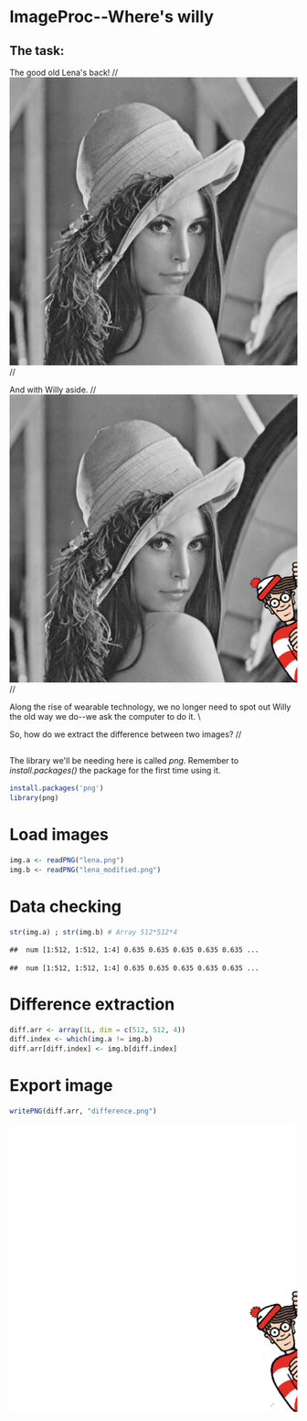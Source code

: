 # ImageProc--Where's willy



## The task:

The good old Lena's back! //
![Lena_Origin](/lena.png) //

And with Willy aside. //
![Lena_wit_Willy](/lena_modified.png) //

Along the rise of wearable technology, we no longer need to spot out Willy the old way we do--we ask the computer to do it. \\

So, how do we extract the difference between two images? //

## 

The library we'll be needing here is called *png*. Remember to *install.packages()* the package for the first time using it.

``` r
install.packages('png')
library(png)
```

Load images
===========



``` r
img.a <- readPNG("lena.png")
img.b <- readPNG("lena_modified.png")
```

Data checking
=============

``` r
str(img.a) ; str(img.b) # Array 512*512*4
```

    ##  num [1:512, 1:512, 1:4] 0.635 0.635 0.635 0.635 0.635 ...

    ##  num [1:512, 1:512, 1:4] 0.635 0.635 0.635 0.635 0.635 ...

Difference extraction
=====================

``` r
diff.arr <- array(1L, dim = c(512, 512, 4))
diff.index <- which(img.a != img.b)
diff.arr[diff.index] <- img.b[diff.index]
```

Export image
============

``` r
writePNG(diff.arr, "difference.png")
```

![Difference](/difference.png) 

